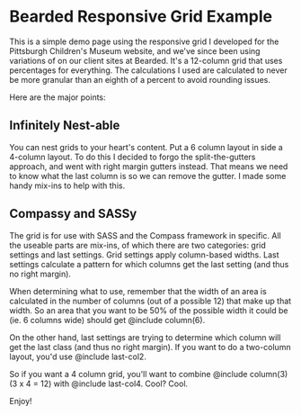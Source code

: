 # Bearded Responsive Grid Example

This is a simple demo page using the responsive grid I developed for the Pittsburgh Children's Museum website, and we've since been using variations of on our client sites at Bearded. It's a 12-column grid that uses percentages for everything. The calculations I used are calculated to never be more granular than an eighth of a percent to avoid rounding issues.

Here are the major points:

## Infinitely Nest-able

You can nest grids to your heart's content. Put a 6 column layout in side a 4-column layout. To do this I decided to forgo the split-the-gutters approach, and went with right margin gutters instead. That means we need to know what the last column is so we can remove the gutter. I made some handy mix-ins to help with this.

## Compassy and SASSy

The grid is for use with SASS and the Compass framework in specific. All the useable parts are mix-ins, of which there are two categories: grid settings and last settings. Grid settings apply column-based widths. Last settings calculate a pattern for which columns get the last setting (and thus no right margin).

When determining what to use, remember that the width of an area is calculated in the number of columns (out of a possible 12) that make up that width. So an area that you want to be 50% of the possible width it could be (ie. 6 columns wide) should get @include column(6).

On the other hand, last settings are trying to determine which column will get the last class (and thus no right margin). If you want to do a two-column layout, you'd use @include last-col2.

So if you want a 4 column grid, you'll want to combine @include column(3) (3 x 4 = 12) with @include last-col4. Cool? Cool.

Enjoy!